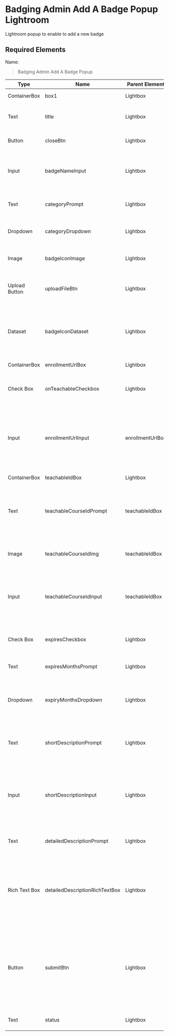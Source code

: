 # Badging Admin Add A Badge Popup Lightroom
Lightroom popup to enable to add a new badge

## Required Elements
Name:
> Badging Admin Add A Badge Popup

| Type                 | Name                           | Parent Element    | Attributes                                        |
|----------------------|--------------------------------|-------------------|--------------------------------|
| ContainerBox         | box1                           | Lightbox          | Hidden: false, Collapsed: false |
| Text                 | title                          | Lightbox          | Text: "ADD A BADGE", Hidden: false, Collapsed: false |
| Button               | closeBtn                       | Lightbox          | Text: "X", Hidden: false, Collapsed: false |
| Input                | badgeNameInput                 | Lightbox          | Required: true, Text: "Badge Name", Hidden: false, Collapsed: false, Enabled: true |
| Text                 | categoryPrompt                 | Lightbox          | Text: "Category:", Hidden: false, Collapsed: false |
| Dropdown             | categoryDropdown               | Lightbox          | Required: true, Hidden: false, Collapsed: false, Enabled: true    |
| Image                | badgeIconImage                 | Lightbox          | Image: "Anything", Hidden: true, Collapsed: false |
| Upload Button        | uploadFileBtn                  | Lightbox          | Text: "Upload Badge Icon Image File", Hidden: false, Collapsed: false |
| Dataset              | badgeIconDataset               | Lightbox          | Collection: Badging-BadgeIcons, Dataset Name: "Badging-BadgeIcons dataset", Mode: R&W
| ContainerBox         | enrollmentUrlBox               | Lightbox          | Hidden: false, Collapsed: false |
| Check Box            | onTeachableCheckbox            | Lightbox          | Test: "Course is on Teachable", Hidden: false, Collapsed: false, Enabled: true |
| Input                | enrollmentUrlInput             | enrollmentUrlBox  | Required: false, Text: '(Optional) Enrollment URL including "http://"', Hidden: false, Collapsed: false, Enabled: true, Settings->Type: Email |
| ContainerBox         | teachableIdBox                 | Lightbox          | Hidden: true, Collapsed: true |
| Text                 | teachableCourseIdPrompt        | teachableIdBox    | Text: "Teachable Course ID (Teachable->Admin->Course->Information)::", Hidden: false, Collapsed: false |
| Image                | teachableCourseIdImg           | teachableIdBox    | Image: "Teachable Course ID.png", Hidden: false, Collapsed: false |
| Input                | teachableCourseIdInput         | teachableIdBox    | Required: false, Text: "Email Address", Hidden: false, Collapsed: false, Enabled: true, Settings->Type: Email |
| Check Box            | expiresCheckbox                | Lightbox          | Test: "Badge expires", Hidden: false, Collapsed: false, Enabled: true |
| Text                 | expiresMonthsPrompt            | Lightbox          | Text: "Months:", Hidden: true, Collapsed: false |
| Dropdown             | expiryMonthsDropdown           | Lightbox          | Placeholder Text: Select Expiry Duration after Issuance, Hidden: true, Collapsed: false, Enabled: true    |
| Text                 | shortDescriptionPrompt         | Lightbox          | Text: "Short Description (256 characters maximum):", Hidden: true, Collapsed: false |
| Input                | shortDescriptionInput          | Lightbox          | Required: true, Text: (Placeholder) "Enter the short description here. This is shown in the badge list page.", Hidden: false, Collapsed: false |
| Text                 | detailedDescriptionPrompt      | Lightbox          | Text: "Detailed Description:", Hidden: true, Collapsed: false |
| Rich Text Box        | detailedDescriptionRichTextBox | Lightbox          | Required: true, Text: (Placeholder) "Enter the detailed descripton here. This is shown in the badge details page.", Hidden: false, Collapsed: false |
| Button               | submitBtn                      | Lightbox          | Connected to Data: (Dataset: Badging-BadgeIcons dataset, Click action: Submit, Stay on this page, Label not connected), Text: "Submit", Hidden: true, Collapsed: false, Enabled: false |
| Text                 | status                         | Lightbox          | Text: "Status", Hidden: true, Collapsed: false |
